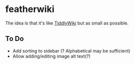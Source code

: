 # featherwiki

The idea is that it's like [TiddlyWiki](https://tiddlywiki.com) but as small as possible.

## To Do

- Add sorting to sidebar (? Alphabetical may be sufficient)
- Allow adding/editing image alt text(?)
